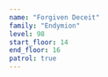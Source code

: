```yaml
---
name: "Forgiven Deceit"
family: "Endymion"
level: 98
start_floor: 14
end_floor: 16
patrol: true
---
```

